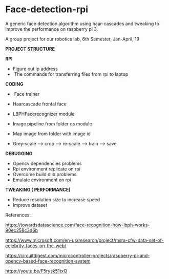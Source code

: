 # Face-detection-rpi
A generic face detection algorithm using haar-cascades and tweaking to improve the performance on raspberry pi 3.  

A group project for our robotics lab, 6th Semester, Jan-April, 19



**PROJECT STRUCTURE**

 

**RPI**

-  	Figure out ip address
- ​	The commands for transferring files from rpi to laptop
  

**CODING**

- ​	Face trainer

-  	Haarcascade frontal face

-  	LBPHFacerecognizer module

-  	Image pipeline from folder os 	module

-  	Map image from folder with 	image id

-  	Grey-scale --> crop --> 	re-scale --> train --> save

**DEBUGGING**

-  	Opencv dependencies problems
-  	Rpi environment replicate on 	rpi
-  	Overcome build dlib problems
-  	Emulate environment on rpi

**TWEAKING ( PERFORMANCE)**

-  	Reduce resolution size to increase speed
-  	Improve dataset

 



References:

 https://towardsdatascience.com/face-recognition-how-lbph-works-90ec258c3d6b

<https://www.microsoft.com/en-us/research/project/msra-cfw-data-set-of-celebrity-faces-on-the-web/>

https://circuitdigest.com/microcontroller-projects/raspberry-pi-and-opencv-based-face-recognition-system

<https://youtu.be/F5rysk51txQ>

